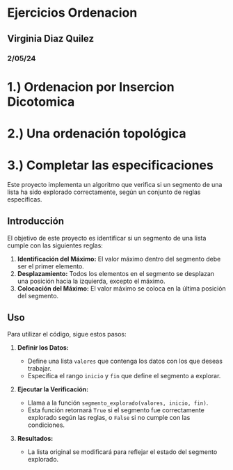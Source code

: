 # Ejercicios Ordenacion
## Virginia Diaz Quilez
### 2/05/24

# 1.) Ordenacion por Insercion Dicotomica
# 2.) Una ordenación topológica

# 3.) Completar las especificaciones
Este proyecto implementa un algoritmo que verifica si un segmento de una lista ha sido explorado correctamente, según un conjunto de reglas específicas.

## Introducción

El objetivo de este proyecto es identificar si un segmento de una lista cumple con las siguientes reglas:

1. **Identificación del Máximo:** El valor máximo dentro del segmento debe ser el primer elemento.
2. **Desplazamiento:** Todos los elementos en el segmento se desplazan una posición hacia la izquierda, excepto el máximo.
3. **Colocación del Máximo:** El valor máximo se coloca en la última posición del segmento.

## Uso

Para utilizar el código, sigue estos pasos:

1. **Definir los Datos:**
   - Define una lista `valores` que contenga los datos con los que deseas trabajar.
   - Especifica el rango `inicio` y `fin` que define el segmento a explorar.

2. **Ejecutar la Verificación:**
   - Llama a la función `segmento_explorado(valores, inicio, fin)`.
   - Esta función retornará `True` si el segmento fue correctamente explorado según las reglas, o `False` si no cumple con las condiciones.

3. **Resultados:**
   - La lista original se modificará para reflejar el estado del segmento explorado.
